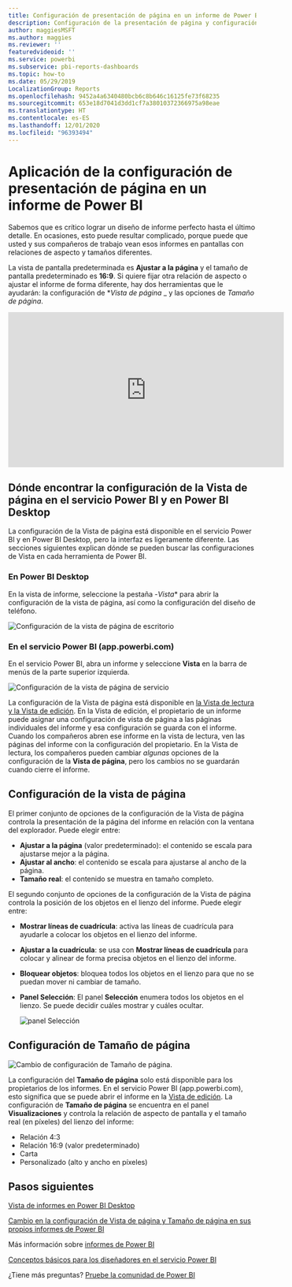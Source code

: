 ```yaml
---
title: Configuración de presentación de página en un informe de Power BI
description: Configuración de la presentación de página y configuración de la vista de página de un informe
author: maggiesMSFT
ms.author: maggies
ms.reviewer: ''
featuredvideoid: ''
ms.service: powerbi
ms.subservice: pbi-reports-dashboards
ms.topic: how-to
ms.date: 05/29/2019
LocalizationGroup: Reports
ms.openlocfilehash: 9452a4a6340480bcb6c8b646c16125fe73f68235
ms.sourcegitcommit: 653e18d7041d3dd1cf7a38010372366975a98eae
ms.translationtype: HT
ms.contentlocale: es-ES
ms.lasthandoff: 12/01/2020
ms.locfileid: "96393494"
---
```

# <a name="apply-page-display-settings-in-a-power-bi-report"></a>Aplicación de la configuración de presentación de página en un informe de Power BI
Sabemos que es crítico lograr un diseño de informe perfecto hasta el último detalle. En ocasiones, esto puede resultar complicado, porque puede que usted y sus compañeros de trabajo vean esos informes en pantallas con relaciones de aspecto y tamaños diferentes. 

La vista de pantalla predeterminada es **Ajustar a la página** y el tamaño de pantalla predeterminado es **16:9**. Si quiere fijar otra relación de aspecto o ajustar el informe de forma diferente, hay dos herramientas que le ayudarán: la configuración de **_Vista de página_* _ y las opciones de _*_Tamaño de página_*_.


<iframe width="560" height="315" src="https://www.youtube.com/embed/5tg-OXzxe2g" frameborder="0" allowfullscreen></iframe>


## <a name="where-to-find-page-view-settings-in-the-power-bi-service-and-power-bi-desktop"></a>Dónde encontrar la configuración de la Vista de página en el servicio Power BI y en Power BI Desktop
La configuración de la Vista de página está disponible en el servicio Power BI y en Power BI Desktop, pero la interfaz es ligeramente diferente. Las secciones siguientes explican dónde se pueden buscar las configuraciones de Vista en cada herramienta de Power BI.

### <a name="in-power-bi-desktop"></a>En Power BI Desktop
En la vista de informe, seleccione la pestaña -*Vista** para abrir la configuración de la vista de página, así como la configuración del diseño de teléfono.

  ![Configuración de la vista de página de escritorio](media/power-bi-report-display-settings/power-bi-desktop-view-settings.png)

### <a name="in-the-power-bi-service-apppowerbicom"></a>En el servicio Power BI (app.powerbi.com)
En el servicio Power BI, abra un informe y seleccione **Vista** en la barra de menús de la parte superior izquierda.

![Configuración de la vista de página de servicio](media/power-bi-report-display-settings/power-bi-change-page-view.png)

La configuración de la Vista de página está disponible en [la Vista de lectura y la Vista de edición](../consumer/end-user-reading-view.md). En la Vista de edición, el propietario de un informe puede asignar una configuración de vista de página a las páginas individuales del informe y esa configuración se guarda con el informe. Cuando los compañeros abren ese informe en la vista de lectura, ven las páginas del informe con la configuración del propietario. En la Vista de lectura, los compañeros pueden cambiar *algunas* opciones de la configuración de la **Vista de página**, pero los cambios no se guardarán cuando cierre el informe.

## <a name="page-view-settings"></a>Configuración de la vista de página
El primer conjunto de opciones de la configuración de la Vista de página controla la presentación de la página del informe en relación con la ventana del explorador. Puede elegir entre:

* **Ajustar a la página** (valor predeterminado): el contenido se escala para ajustarse mejor a la página.
* **Ajustar al ancho**: el contenido se escala para ajustarse al ancho de la página.
* **Tamaño real**: el contenido se muestra en tamaño completo.

El segundo conjunto de opciones de la configuración de la Vista de página controla la posición de los objetos en el lienzo del informe. Puede elegir entre:

* **Mostrar líneas de cuadrícula**: activa las líneas de cuadrícula para ayudarle a colocar los objetos en el lienzo del informe.
* **Ajustar a la cuadrícula**: se usa con **Mostrar líneas de cuadrícula** para colocar y alinear de forma precisa objetos en el lienzo del informe. 
* **Bloquear objetos**: bloquea todos los objetos en el lienzo para que no se puedan mover ni cambiar de tamaño.
* **Panel Selección**: El panel **Selección** enumera todos los objetos en el lienzo. Se puede decidir cuáles mostrar y cuáles ocultar.

    ![panel Selección](media/power-bi-report-display-settings/power-bi-selection-pane.png)



## <a name="page-size-settings"></a>Configuración de Tamaño de página
![Cambio de configuración de Tamaño de página.](media/power-bi-report-display-settings/power-bi-page-size.png)

La configuración del **Tamaño de página** solo está disponible para los propietarios de los informes. En el servicio Power BI (app.powerbi.com), esto significa que se puede abrir el informe en la [Vista de edición](../consumer/end-user-reading-view.md). La configuración de **Tamaño de página** se encuentra en el panel **Visualizaciones** y controla la relación de aspecto de pantalla y el tamaño real (en píxeles) del lienzo del informe:   

* Relación 4:3
* Relación 16:9 (valor predeterminado)
* Carta
* Personalizado (alto y ancho en píxeles)

## <a name="next-steps"></a>Pasos siguientes
[Vista de informes en Power BI Desktop](desktop-report-view.md)

[Cambio en la configuración de Vista de página y Tamaño de página en sus propios informes de Power BI](../consumer/end-user-report-view.md)

Más información sobre [informes de Power BI](../consumer/end-user-reports.md)

[Conceptos básicos para los diseñadores en el servicio Power BI](../fundamentals/service-basic-concepts.md)

¿Tiene más preguntas? [Pruebe la comunidad de Power BI](https://community.powerbi.com/)
